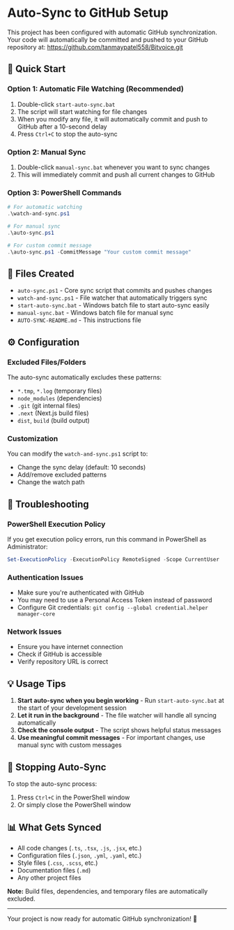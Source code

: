# Auto-Sync to GitHub Setup

This project has been configured with automatic GitHub synchronization. Your code will automatically be committed and pushed to your GitHub repository at: https://github.com/tanmaypatel558/Bitvoice.git

## 🚀 Quick Start

### Option 1: Automatic File Watching (Recommended)
1. Double-click `start-auto-sync.bat`
2. The script will start watching for file changes
3. When you modify any file, it will automatically commit and push to GitHub after a 10-second delay
4. Press `Ctrl+C` to stop the auto-sync

### Option 2: Manual Sync
1. Double-click `manual-sync.bat` whenever you want to sync changes
2. This will immediately commit and push all current changes to GitHub

### Option 3: PowerShell Commands
```powershell
# For automatic watching
.\watch-and-sync.ps1

# For manual sync
.\auto-sync.ps1

# For custom commit message
.\auto-sync.ps1 -CommitMessage "Your custom commit message"
```

## 📁 Files Created

- `auto-sync.ps1` - Core sync script that commits and pushes changes
- `watch-and-sync.ps1` - File watcher that automatically triggers sync
- `start-auto-sync.bat` - Windows batch file to start auto-sync easily
- `manual-sync.bat` - Windows batch file for manual sync
- `AUTO-SYNC-README.md` - This instructions file

## ⚙️ Configuration

### Excluded Files/Folders
The auto-sync automatically excludes these patterns:
- `*.tmp`, `*.log` (temporary files)
- `node_modules` (dependencies)
- `.git` (git internal files)
- `.next` (Next.js build files)
- `dist`, `build` (build output)

### Customization
You can modify the `watch-and-sync.ps1` script to:
- Change the sync delay (default: 10 seconds)
- Add/remove excluded patterns
- Change the watch path

## 🔧 Troubleshooting

### PowerShell Execution Policy
If you get execution policy errors, run this command in PowerShell as Administrator:
```powershell
Set-ExecutionPolicy -ExecutionPolicy RemoteSigned -Scope CurrentUser
```

### Authentication Issues
- Make sure you're authenticated with GitHub
- You may need to use a Personal Access Token instead of password
- Configure Git credentials: `git config --global credential.helper manager-core`

### Network Issues
- Ensure you have internet connection
- Check if GitHub is accessible
- Verify repository URL is correct

## 💡 Usage Tips

1. **Start auto-sync when you begin working** - Run `start-auto-sync.bat` at the start of your development session
2. **Let it run in the background** - The file watcher will handle all syncing automatically
3. **Check the console output** - The script shows helpful status messages
4. **Use meaningful commit messages** - For important changes, use manual sync with custom messages

## 🛑 Stopping Auto-Sync

To stop the auto-sync process:
1. Press `Ctrl+C` in the PowerShell window
2. Or simply close the PowerShell window

## 📊 What Gets Synced

- All code changes (`.ts`, `.tsx`, `.js`, `.jsx`, etc.)
- Configuration files (`.json`, `.yml`, `.yaml`, etc.)
- Style files (`.css`, `.scss`, etc.)
- Documentation files (`.md`)
- Any other project files

**Note:** Build files, dependencies, and temporary files are automatically excluded.

---

Your project is now ready for automatic GitHub synchronization! 🎉 